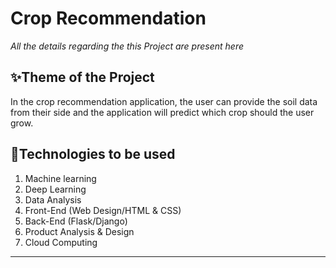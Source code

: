 # Crop Recommendation 
*All the details regarding the this  Project are present here*

## ✨Theme of the Project
In the crop recommendation application, the user can provide the soil data from their side and the application will predict which crop should the user grow.

## 📡Technologies to be used 
1. Machine learning
2. Deep Learning
3. Data Analysis
4. Front-End (Web Design/HTML & CSS)
5. Back-End (Flask/Django)
6. Product Analysis & Design
7. Cloud Computing

-----------------------------------------------------------------------------------------------------------------------------------------------------------
